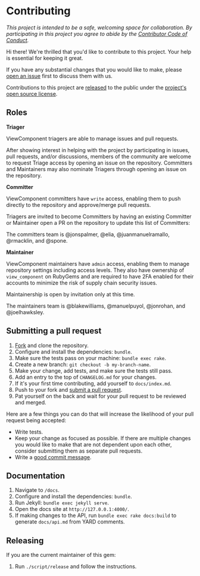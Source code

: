 # Contributing

_This project is intended to be a safe, welcoming space for collaboration. By participating in this project you agree to abide by the [Contributor Code of Conduct](CODE_OF_CONDUCT.md)._

Hi there! We're thrilled that you'd like to contribute to this project. Your help is essential for keeping it great.

If you have any substantial changes that you would like to make, please [open an issue](http://github.com/github/view_component/issues/new) first to discuss them with us.

Contributions to this project are [released](https://help.github.com/articles/github-terms-of-service/#6-contributions-under-repository-license) to the public under the [project's open source license](LICENSE.txt).

## Roles

**Triager**

ViewComponent triagers are able to manage issues and pull requests.

After showing interest in helping with the project by participating in issues, pull requests, and/or discussions, members of the community are welcome to request Triage access by opening an issue on the repository. Committers and Maintainers may also nominate Triagers through opening an issue on the repository.

**Committer**

ViewComponent committers have `write` access, enabling them to push directly to the repository and approve/merge pull requests.

Triagers are invited to become Committers by having an existing Committer or Maintainer open a PR on the repository to update this list of Committers:

The committers team is @jonspalmer, @elia, @juanmanuelramallo, @rmacklin, and @spone.

**Maintainer**

ViewComponent maintainers have `admin` access, enabling them to manage repository settings including access levels. They also have ownership of `view_component` on RubyGems and are required to have 2FA enabled for their accounts to minimize the risk of supply chain security issues.

Maintainership is open by invitation only at this time.

The maintainers team is @blakewilliams, @manuelpuyol, @jonrohan, and @joelhawksley.

## Submitting a pull request

1. [Fork](https://github.com/github/view_component/fork) and clone the repository.
1. Configure and install the dependencies: `bundle`.
1. Make sure the tests pass on your machine: `bundle exec rake`.
1. Create a new branch: `git checkout -b my-branch-name`.
1. Make your change, add tests, and make sure the tests still pass.
1. Add an entry to the top of `CHANGELOG.md` for your changes.
2. If it's your first time contributing, add yourself to `docs/index.md`.
3. Push to your fork and [submit a pull request](https://github.com/github/view_component/compare).
4. Pat yourself on the back and wait for your pull request to be reviewed and merged.

Here are a few things you can do that will increase the likelihood of your pull request being accepted:

- Write tests.
- Keep your change as focused as possible. If there are multiple changes you would like to make that are not dependent upon each other, consider submitting them as separate pull requests.
- Write a [good commit message](http://tbaggery.com/2008/04/19/a-note-about-git-commit-messages.html).

## Documentation

1. Navigate to `/docs`.
1. Configure and install the dependencies: `bundle`.
1. Run Jekyll: `bundle exec jekyll serve`.
1. Open the docs site at `http://127.0.0.1:4000/`.
1. If making changes to the API, run `bundle exec rake docs:build` to generate `docs/api.md` from YARD comments.

## Releasing

If you are the current maintainer of this gem:

1. Run `./script/release` and follow the instructions.
